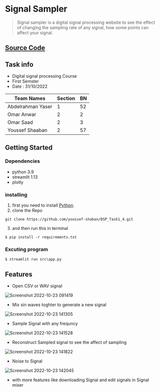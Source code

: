 # Signal Sampler

> Signal sampler is a digital signal processing website to see the effect of changing the sampling rate of any signal, how some points can affect your signal.


## [Source Code](https://github.com/youssef-shaban/DSP_Task1_4/tree/main/src)

## Task info
- Digital signal processing Course
- First Semster
- Date : 31/10/2022

|Team Names|Section|BN| 
|----------|-------|---|
|Abdelrahman Yaser|1|52|
|Omar Anwar   |2   | 2 |
|Omar Saad   |2 |3|   
|Youssef Shaaban|2|57|   


## Getting Started

### Dependencies

- python 3.9
- streamlit 1.13
- plotly

### installing

1. first you need to install
   [Python](https://www.python.org/downloads/).
2. clone the Repo

```
git clone https://github.com/youssef-shaban/DSP_Task1_4.git
```

3. and then run this in terminal

```
$ pip install -r requirements.txt
```

### Excuting program

```
$ streamlit run src\app.py
```

## Features

- Open CSV or WAV signal

![Screenshot 2022-10-23 091419](https://user-images.githubusercontent.com/85808789/197392085-44e394e9-4089-423a-bbc3-c740c7a4acf2.jpg)



- Mix sin waves toghter to generate a new signal

![Screenshot 2022-10-23 141305](https://user-images.githubusercontent.com/85808789/197392126-11958d78-2054-4976-9c01-9f2aa3c4ce6c.jpg)


- Sample Signal with any frequncy

![Screenshot 2022-10-23 141528](https://user-images.githubusercontent.com/85808789/197392132-97d319fa-c9fe-4fe1-9956-450b223e80dc.jpg)

- Reconstruct Sampled signal to see the affect of sampling

![Screenshot 2022-10-23 141822](https://user-images.githubusercontent.com/85808789/197392138-157d11ab-11c9-4ec8-a643-1f18a04a2920.jpg)

- Noise to Signal

![Screenshot 2022-10-23 142045](https://user-images.githubusercontent.com/85808789/197392149-0c5fe1fc-d977-44f2-9d34-c8e62ac36921.jpg)

- with more features like downloading Signal and edit signals in Signal mixer

